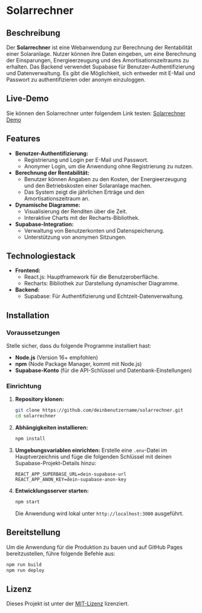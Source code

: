 # Solarrechner

## Beschreibung

Der **Solarrechner** ist eine Webanwendung zur Berechnung der Rentabilität einer Solaranlage. Nutzer können ihre Daten eingeben, um eine Berechnung der Einsparungen, Energieerzeugung und des Amortisationszeitraums zu erhalten. Das Backend verwendet Supabase für Benutzer-Authentifizierung und Datenverwaltung. Es gibt die Möglichkeit, sich entweder mit E-Mail und Passwort zu authentifizieren oder anonym einzuloggen.

## Live-Demo 

Sie können den Solarrechner unter folgendem Link testen:
[Solarrechner Demo]([https://julius1111.github.io/Photovoltaikrechner/])

## Features

- **Benutzer-Authentifizierung:**
  - Registrierung und Login per E-Mail und Passwort.
  - Anonymer Login, um die Anwendung ohne Registrierung zu nutzen.
- **Berechnung der Rentabilität:**
  - Benutzer können Angaben zu den Kosten, der Energieerzeugung und den Betriebskosten einer Solaranlage machen.
  - Das System zeigt die jährlichen Erträge und den Amortisationszeitraum an.
- **Dynamische Diagramme:**
  - Visualisierung der Renditen über die Zeit.
  - Interaktive Charts mit der Recharts-Bibliothek.
- **Supabase-Integration:**
  - Verwaltung von Benutzerkonten und Datenspeicherung.
  - Unterstützung von anonymen Sitzungen.

## Technologiestack

- **Frontend:**
  - React.js: Hauptframework für die Benutzeroberfläche.
  - Recharts: Bibliothek zur Darstellung dynamischer Diagramme.
- **Backend:**
  - Supabase: Für Authentifizierung und Echtzeit-Datenverwaltung.

## Installation

### Voraussetzungen

Stelle sicher, dass du folgende Programme installiert hast:
- **Node.js** (Version 16+ empfohlen)
- **npm** (Node Package Manager, kommt mit Node.js)
- **Supabase-Konto** (für die API-Schlüssel und Datenbank-Einstellungen)

### Einrichtung

1. **Repository klonen:**
   ```bash
   git clone https://github.com/deinbenutzername/solarrechner.git
   cd solarrechner
   ```

2. **Abhängigkeiten installieren:**
   ```bash
   npm install
   ```

3. **Umgebungsvariablen einrichten:**
   Erstelle eine `.env`-Datei im Hauptverzeichnis und füge die folgenden Schlüssel mit deinen Supabase-Projekt-Details hinzu:
   ```
   REACT_APP_SUPERBASE_URL=dein-supabase-url
   REACT_APP_ANON_KEY=dein-supabase-anon-key
   ```

4. **Entwicklungsserver starten:**
   ```bash
   npm start
   ```
   Die Anwendung wird lokal unter `http://localhost:3000` ausgeführt.

## Bereitstellung

Um die Anwendung für die Produktion zu bauen und auf GitHub Pages bereitzustellen, führe folgende Befehle aus:

```bash
npm run build
npm run deploy
```

## Lizenz

Dieses Projekt ist unter der [MIT-Lizenz](LICENSE) lizenziert.
